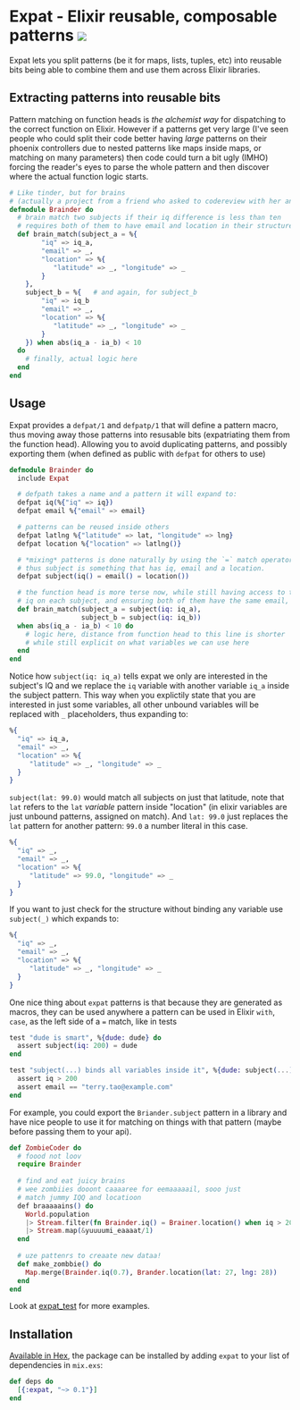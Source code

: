 # Expat - Elixir reusable, composable patterns <a href="https://travis-ci.org/vic/expat"><img src="https://travis-ci.org/vic/expat.svg"></a>

Expat lets you split patterns (be it for maps, lists, tuples, etc) into reusable bits being able to combine them and use them across Elixir libraries.

## Extracting patterns into reusable bits

Pattern matching on function heads is *the alchemist way* for dispatching to the
correct function on Elixir. However if a patterns get very large (I've seen people who could split their code better having _large_ patterns on their phoenix controllers due to nested patterns like maps inside maps, or matching on many parameters) then code could turn a bit ugly (IMHO) forcing the reader's eyes to parse the whole pattern and then discover where the actual
function logic starts.

```elixir
# Like tinder, but for brains
# (actually a project from a friend who asked to codereview with her and thus expat was born)
defmodule Brainder do
  # brain match two subjects if their iq difference is less than ten
  # requires both of them to have email and location in their structure
  def brain_match(subject_a = %{
        "iq" => iq_a,
        "email" => _,
        "location" => %{
           "latitude" => _, "longitude" => _
        }
    }, 
    subject_b = %{   # and again, for subject_b
        "iq" => iq_b
        "email" => _,
        "location" => %{
           "latitude" => _, "longitude" => _
        }
    }) when abs(iq_a - ia_b) < 10 
  do
    # finally, actual logic here
  end
end
```

## Usage

Expat provides a `defpat/1` and `defpatp/1` that will define a pattern macro, thus moving away those patterns into resusable bits (expatriating them from the function head). Allowing you to avoid duplicating patterns, and possibly exporting them (when defined as public with `defpat` for others to use)

```elixir
defmodule Brainder do
  include Expat

  # defpath takes a name and a pattern it will expand to:
  defpat iq(%{"iq" => iq})
  defpat email %{"email" => email}

  # patterns can be reused inside others
  defpat latlng %{"latitude" => lat, "longitude" => lng}
  defpat location %{"location" => latlng()}

  # *mixing* patterns is done naturally by using the `=` match operator
  # thus subject is something that has iq, email and a location.
  defpat subject(iq() = email() = location())

  # the function head is more terse now, while still having access to the inner
  # iq on each subject, and ensuring both of them have the same email, location fields
  def brain_match(subject_a = subject(iq: iq_a), 
                  subject_b = subject(iq: iq_b))
  when abs(iq_a - ia_b) < 10 do
    # logic here, distance from function head to this line is shorter
    # while still explicit on what variables we can use here
  end
end
```

Notice how `subject(iq: iq_a)` tells expat we only are interested in the subject's IQ
and we replace the `iq` variable with another variable `iq_a` inside the subject pattern.
This way when you explictily state that you are interested in just some variables, all
other unbound variables will be replaced with `_` placeholders, thus expanding to: 

```elixir
%{
  "iq" => iq_a,
  "email" => _,
  "location" => %{
     "latitude" => _, "longitude" => _
  }
}
```

`subject(lat: 99.0)` would match all subjects on just that latitude, note that `lat` refers
to the `lat` *variable* pattern inside "location" (in elixir variables are just unbound patterns, assigned on match).
And `lat: 99.0` just replaces the `lat` pattern for another pattern: `99.0` a number literal in this case.

```elixir
%{
  "iq" => _,
  "email" => _,
  "location" => %{
     "latitude" => 99.0, "longitude" => _
  }
}
```

If you want to just check for the structure without binding any variable use `subject(_)` which expands to:

```elixir
%{
  "iq" => _,
  "email" => _,
  "location" => %{
     "latitude" => _, "longitude" => _
  }
}
```

One nice thing about `expat` patterns is that because they are generated as macros, they can be used anywhere a
pattern can be used in Elixir `with`, `case`, as the left side of a `=` match, like in tests

```elixir
test "dude is smart", %{dude: dude} do
  assert subject(iq: 200) = dude
end

test "subject(...) binds all variables inside it", %{dude: subject(...)} do
  assert iq > 200
  assert email == "terry.tao@example.com"
end
`````

For example, you could export the `Briander.subject` pattern in a library and have nice people to use it for matching on things with that pattern (maybe before passing them to your api).

```elixir
def ZombieCoder do
  # foood not loov
  require Brainder
 
  # find and eat juicy brains
  # wee zombiies dooont caaaaree for eemaaaaail, sooo just
  # match jummy IQQ and locatioon
  def braaaaains() do
    World.population
    |> Stream.filter(fn Brainder.iq() = Brainer.location() when iq > 200 -> {lat, lng} end)
    |> Stream.map(&yuuuumi_eaaaat/1)
  end
 
  # uze pattenrs to creaate new dataa!
  def make_zombbie() do
    Map.merge(Brainder.iq(0.7), Brander.location(lat: 27, lng: 28))
  end
end
```

Look at [expat_test](https://github.com/vic/expat/blob/master/test/expat_test.exs) for more examples.


## Installation

[Available in Hex](https://hex.pm/packages/expat), the package can be installed
by adding `expat` to your list of dependencies in `mix.exs`:

```elixir
def deps do
  [{:expat, "~> 0.1"}]
end
```
 
